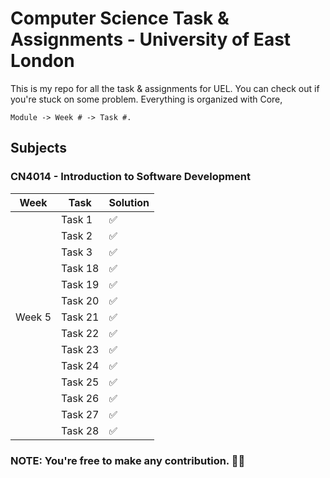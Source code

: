 # Computer Science Task & Assignments - University of East London
This is my repo for all the task & assignments for UEL. You can check out if you're stuck on some problem. Everything is organized with Core,

``` Module -> Week # -> Task #. ```

## Subjects
### CN4014 - Introduction to Software Development

| Week   | Task    | Solution |
|--------|---------|----------|
|        | Task 1  | ✅       |
|        | Task 2  | ✅       |
|        | Task 3  | ✅       |
|        | Task 18 | ✅       |
|        | Task 19 | ✅       |
|        | Task 20 | ✅       |
| Week 5 | Task 21 | ✅       |
|        | Task 22 | ✅       |
|        | Task 23 | ✅       |
|        | Task 24 | ✅       |
|        | Task 25 | ✅       |
|        | Task 26 | ✅       |
|        | Task 27 | ✅       |
|        | Task 28 | ✅       |


### NOTE: You're free to make any contribution. 🤜🤛
